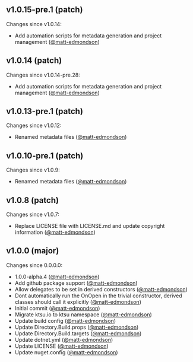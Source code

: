 ## v1.0.15-pre.1 (patch)

Changes since v1.0.14:

- Add automation scripts for metadata generation and project management ([@matt-edmondson](https://github.com/matt-edmondson))

## v1.0.14 (patch)

Changes since v1.0.14-pre.28:

- Add automation scripts for metadata generation and project management ([@matt-edmondson](https://github.com/matt-edmondson))

## v1.0.13-pre.1 (patch)

Changes since v1.0.12:

- Renamed metadata files ([@matt-edmondson](https://github.com/matt-edmondson))

## v1.0.10-pre.1 (patch)

Changes since v1.0.9:

- Renamed metadata files ([@matt-edmondson](https://github.com/matt-edmondson))

## v1.0.8 (patch)

Changes since v1.0.7:

- Replace LICENSE file with LICENSE.md and update copyright information ([@matt-edmondson](https://github.com/matt-edmondson))

## v1.0.0 (major)

Changes since 0.0.0.0:

- 1.0.0-alpha.4 ([@matt-edmondson](https://github.com/matt-edmondson))
- Add github package support ([@matt-edmondson](https://github.com/matt-edmondson))
- Allow delegates to be set in derived constructors ([@matt-edmondson](https://github.com/matt-edmondson))
- Dont automatically run the OnOpen in the trivial constructor, derived classes should call it explicitly ([@matt-edmondson](https://github.com/matt-edmondson))
- Initial commit ([@matt-edmondson](https://github.com/matt-edmondson))
- Migrate ktsu.io to ktsu namespace ([@matt-edmondson](https://github.com/matt-edmondson))
- Update build config ([@matt-edmondson](https://github.com/matt-edmondson))
- Update Directory.Build.props ([@matt-edmondson](https://github.com/matt-edmondson))
- Update Directory.Build.targets ([@matt-edmondson](https://github.com/matt-edmondson))
- Update dotnet.yml ([@matt-edmondson](https://github.com/matt-edmondson))
- Update LICENSE ([@matt-edmondson](https://github.com/matt-edmondson))
- Update nuget.config ([@matt-edmondson](https://github.com/matt-edmondson))


